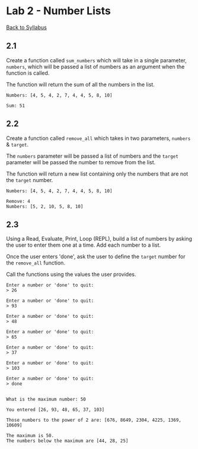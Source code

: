 # <a id="top"></a>Lab 2 - Number Lists

[Back to Syllabus](https://github.com/PdxCodeGuild/Programming102#top)

## 2.1

Create a function called `sum_numbers` which will take in a single parameter, `numbers`, which will be passed a list of numbers as an argument when the function is called. 

The function will return the sum of all the numbers in the list.

```
Numbers: [4, 5, 4, 2, 7, 4, 4, 5, 8, 10]

Sum: 51
```

## 2.2

Create a function called `remove_all` which takes in two parameters, `numbers` & `target`.

The `numbers` parameter will be passed a list of numbers and the `target` parameter will be passed the number to remove from the list. 

The function will return a new list containing only the numbers that are not the `target` number.

```
Numbers: [4, 5, 4, 2, 7, 4, 4, 5, 8, 10]

Remove: 4
Numbers: [5, 2, 10, 5, 8, 10]

```

## 2.3

Using a Read, Evaluate, Print, Loop (REPL), build a list of numbers by asking the user to enter them one at a time. Add each number to a list.

Once the user enters 'done', ask the user to define the `target` number for the `remove_all` function. 

Call the functions using the values the user provides.

```
Enter a number or 'done' to quit:
> 26

Enter a number or 'done' to quit:
> 93

Enter a number or 'done' to quit:
> 48

Enter a number or 'done' to quit:
> 65

Enter a number or 'done' to quit:
> 37

Enter a number or 'done' to quit:
> 103

Enter a number or 'done' to quit:
> done


What is the maximum number: 50

You entered [26, 93, 48, 65, 37, 103]

Those numbers to the power of 2 are: [676, 8649, 2304, 4225, 1369, 10609]

The maximum is 50.
The numbers below the maximum are [44, 28, 25]
```

